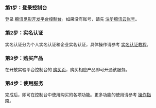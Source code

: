 ### 第1步：登录控制台
登录 [腾讯觅影开发平台控制台](https://console.cloud.tencent.com/taop/project-item)。如果没有账号，请先 [注册腾讯云账号](https://cloud.tencent.com/document/product/378/17985)。

### 第2步：实名认证
实名认证分为个人实名认证和企业实名认证，具体操作请参考 [实名认证教程](https://cloud.tencent.com/document/product/378/3592)。

### 第3步：购买产品
在开放实验平台控制台的 [购买页](https://buy.cloud.tencent.com/taop)，购买相应产品即可开通该服务。

### 第4步：使用服务
完成后，即可在控制台中使用购买的各项功能。更多功能的使用请参考 [操作指南](https://cloud.tencent.com/document/product/1353/61288)。
